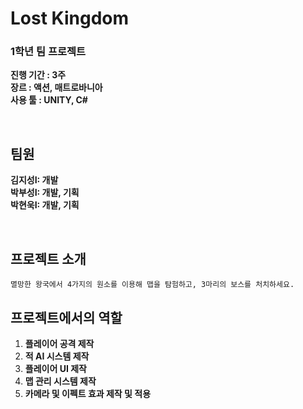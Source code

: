 # Lost Kingdom<br>
### 1학년 팀 프로젝트<br>
**진행 기간 : 3주** <br>
**장르 : 액션, 매트로바니아** <br>
**사용 툴 : UNITY, C#**

<br>

## 팀원
**김지성I: 개발** <br>
**박부성I: 개발, 기획** <br>
**박현욱I: 개발, 기획** <br>

<br>

## 프로젝트 소개<br>
    멸망한 왕국에서 4가지의 원소를 이용해 맵을 탐험하고, 3마리의 보스를 처치하세요.
## 프로젝트에서의 역할
1. **플레이어 공격 제작** <br>
2. **적 AI 시스템 제작** <br>
3. **플레이어 UI 제작** <br>
4. **맵 관리 시스템 제작** <br>
5. **카메라 및 이펙트 효과 제작 및 적용** <br>
